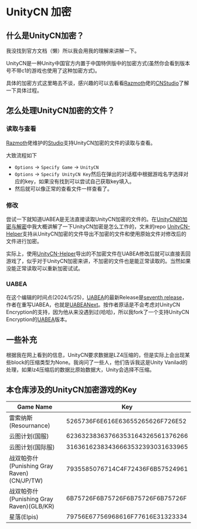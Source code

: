 # UnityCN 加密

## 什么是UnityCN加密？

我没找到官方文档（懒）所以我会用我的理解来讲解一下。

UnityCN是一种Unity中国官方内置于中国特供版中的加密方式(虽然你会看到版本号不带c1的游戏也使用了这种加密方式)。

具体的加密方式这里略去不谈，感兴趣的可以去看看[Razmoth](https://github.com/Razmoth)佬的[CNStudio](https://github.com/Razmoth/CNStudio)了解一下具体过程。

## 怎么处理UnityCN加密的文件？

### 读取与查看

[Razmoth](https://github.com/Razmoth)佬维护的[Studio](https://github.com/RazTools/Studio)支持UnityCN加密的文件的读取与查看。

大致流程如下

- `Options` -> `Specify Game` -> `UnityCN`
- `Options` -> `Specify UnityCN Key`然后在弹出的对话框中根据游戏名字选择对应的key，如果没有找到可以尝试自己获取key填入。
- 然后就可以像正常的查看文件一样查看了。

### 修改

尝试一下就知道UABEA是无法直接读取UnityCN加密的文件的。在[UnityCN的加密与解密](https://blog.axix.top/index.php/2024/03/12/72/)中我大概讲解了一下UnityCN加密是怎么工作的，文末的repo [UnityCN-Helper](https://github.com/AXiX-official/UnityCN-Helper)支持从UnityCN加密的文件导出不加密的文件和使用原始文件对修改后的文件进行加密。

实际上，使用[UnityCN-Helper](https://github.com/AXiX-official/UnityCN-Helper)导出的不加密文件在UABEA修改后就可以直接丢回游戏了，似乎对于UnityCN加密来讲，不加密的文件也是能正常读取的。当然如果没能正常读取可以重新加密试试。

### UABEA

在这个编辑的时间点(2024/5/25)，[UABEA](https://github.com/nesrak1/UABEA)的最新Release是[seventh release](https://github.com/nesrak1/UABEA/releases/tag/v7)，作者在重写UABEA，也就是[UABEANext](https://github.com/nesrak1/UABEANext)。按作者原话是不会考虑对UnityCN Encryption的支持，因为他从来没遇到过(哈哈)，所以我fork了一个支持UnityCN Encryption的[UABEA](https://github.com/AXiX-official/UABEA)版本。

## 一些补充

根据我在网上看到的信息，UnityCN要求数据是LZ4压缩的，但是实际上会出现某些block的压缩类型为None。我询问了一些人，他们告诉我这是Unity Vanilad的处理，如果lz4压缩后的数据比原始数据大，Unity会选择不压缩。

## 本仓库涉及的UnityCN加密游戏的Key

| Game Name | Key |
|-----------|-----|
| 雷索纳斯(Resournance) | 5265736F6E616E63655265626F726E52 |
| 云图计划(国服) | 62363238363766353164326561376266 |
| 云图计划(国际服) | 31636162383436663532393031633965 |
| 战双帕弥什(Punishing Gray Raven)(CN/JP/TW) | 7935585076714C4F72436F6B57524961 |
| 战双帕弥什(Punishing Gray Raven)(GLB/KR) | 6B75726F6B75726F6B75726F6B75726F |
| 星落(Elpis) | 79756E67756968616F77616E31323334 |